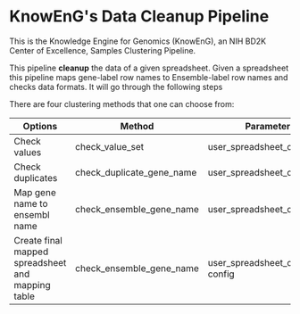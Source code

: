 # KnowEnG's Data Cleanup Pipeline
 This is the Knowledge Engine for Genomics (KnowEnG), an NIH BD2K Center of Excellence, Samples Clustering Pipeline.

This pipeline **cleanup** the data of a given spreadsheet. Given a spreadsheet this pipeline maps gene-label row names to Ensemble-label row names and checks data formats. It will go through the following steps

There are four clustering methods that one can choose from:


| **Options**                                      | **Method**                           | **Parameters** |
| ------------------------------------------------ | -------------------------------------| -------------- |
| Check values                                       | check_value_set                    | user_spreadsheet_dataframe |
| Check duplicates                             | check_duplicate_gene_name              | user_spreadsheet_dataframe   |
| Map gene name to ensembl name           | check_ensemble_gene_name                   | user_spreadsheet_dataframe    |
| Create final mapped spreadsheet and mapping table | check_ensemble_gene_name    | user_spreadsheet_dataframe, config |

